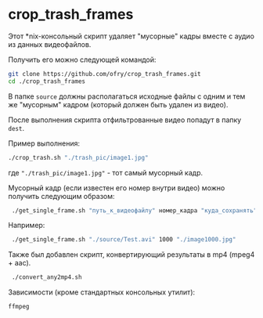 # crop_trash_frames

Этот *nix-консольный скрипт удаляет "мусорные" кадры вместе с аудио из данных видеофайлов.

Получить его можно следующей командой:
```bash
git clone https://github.com/ofry/crop_trash_frames.git
cd ./crop_trash_frames
```

В папке `source` должны располагаться исходные файлы с одним и тем же "мусорным" кадром (который должен быть удален
из видео).

После выполнения скрипта отфильтрованные видео попадут
в папку `dest`.

Пример выполнения:

```bash
./crop_trash.sh "./trash_pic/image1.jpg"
```

где `"./trash_pic/image1.jpg"` - тот самый мусорный кадр.

Мусорный кадр (если известен его номер внутри видео) можно получить следующим образом:
```bash
 ./get_single_frame.sh "путь_к_видеофайлу" номер_кадра "куда_сохранять"
```
Например:
```bash
 ./get_single_frame.sh "./source/Test.avi" 1000 "./image1000.jpg"
```

Также был добавлен скрипт, конвертирующий результаты в mp4 (mpeg4 + aac).
```bash
 ./convert_any2mp4.sh
```

Зависимости (кроме стандартных консольных утилит):

```
ffmpeg
```